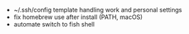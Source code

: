 * ~/.ssh/config template handling work and personal settings
* fix homebrew use after install (PATH, macOS)
* automate switch to fish shell
